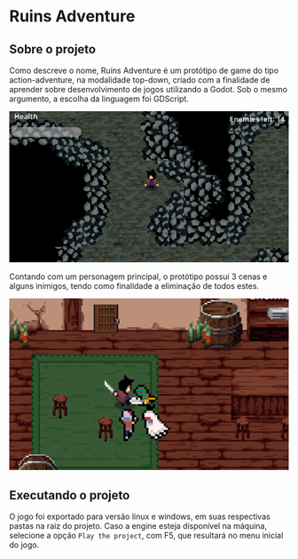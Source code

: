 # Ruins Adventure

## Sobre o projeto

Como descreve o nome, Ruins Adventure é um protótipo de game do tipo action-adventure, na modalidade top-down, criado com a finalidade de aprender sobre desenvolvimento de jogos utilizando a Godot. Sob o mesmo argumento, a escolha da linguagem foi GDScript.

<p align="center">
  <img src="/prototype_images/image_cave.png" alt="">
</p>

Contando com um personagem principal, o protótipo possui 3 cenas e alguns inimigos, tendo como finalidade a eliminação de todos estes.

<p align="center">
  <img src="/prototype_images/image_bar.png" alt="">
</p>


## Executando o projeto

O jogo foi exportado para versão linux e windows, em suas respectivas pastas na raiz do projeto. Caso a engine esteja disponível na máquina, selecione a opção `Play the project`, com F5, que resultará no menu inicial do jogo.
